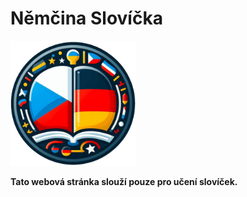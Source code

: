 # Němčina Slovíčka

<img src="images/WebsiteIcon_larger.png" alt="WebsiteLogo" width="200"/>

**Tato webová stránka slouží pouze pro učení slovíček.**
